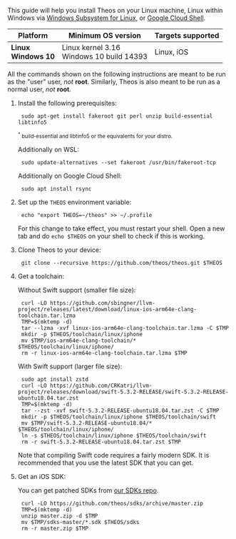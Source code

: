 This guide will help you install Theos on your Linux machine, Linux within Windows via [Windows Subsystem for Linux](https://docs.microsoft.com/windows/wsl), or [Google Cloud Shell](https://console.cloud.google.com/cloudshell).

| Platform | Minimum OS version | Targets supported
|----------|--------------------|-------------------|
| **Linux** <br> **Windows 10** | Linux kernel 3.16 <br> Windows 10 build 14393 | Linux, iOS |

All the commands shown on the following instructions are meant to be run as the "user" user, _not_ **root**. Similarly, Theos is also meant to be run as a normal user, _not_ **root**.

1. Install the following prerequisites:

		sudo apt-get install fakeroot git perl unzip build-essential libtinfo5

	<sup>
	<sup>*</sup> build-essential and libtinfo5 or the equivalents for your distro.
	</sup>

	Additionally on WSL:

		sudo update-alternatives --set fakeroot /usr/bin/fakeroot-tcp

	Additionally on Google Cloud Shell:

		sudo apt install rsync

1. Set up the `THEOS` environment variable:

		echo "export THEOS=~/theos" >> ~/.profile

	For this change to take effect, you must restart your shell. Open a new tab and do `echo $THEOS` on your shell to check if this is working.

1. Clone Theos to your device:

		git clone --recursive https://github.com/theos/theos.git $THEOS

1. Get a toolchain:

	Without Swift support (smaller file size):

		curl -LO https://github.com/sbingner/llvm-project/releases/latest/download/linux-ios-arm64e-clang-toolchain.tar.lzma
		TMP=$(mktemp -d)
		tar --lzma -xvf linux-ios-arm64e-clang-toolchain.tar.lzma -C $TMP
		mkdir -p $THEOS/toolchain/linux/iphone
		mv $TMP/ios-arm64e-clang-toolchain/* $THEOS/toolchain/linux/iphone/
		rm -r linux-ios-arm64e-clang-toolchain.tar.lzma $TMP

	With Swift support (larger file size):

		sudo apt install zstd
		curl -LO https://github.com/CRKatri/llvm-project/releases/download/swift-5.3.2-RELEASE/swift-5.3.2-RELEASE-ubuntu18.04.tar.zst
		TMP=$(mktemp -d)
		tar --zst -xvf swift-5.3.2-RELEASE-ubuntu18.04.tar.zst -C $TMP
		mkdir -p $THEOS/toolchain/linux/iphone $THEOS/toolchain/swift
		mv $TMP/swift-5.3.2-RELEASE-ubuntu18.04/* $THEOS/toolchain/linux/iphone/
		ln -s $THEOS/toolchain/linux/iphone $THEOS/toolchain/swift
		rm -r swift-5.3.2-RELEASE-ubuntu18.04.tar.zst $TMP

	Note that compiling Swift code requires a fairly modern SDK. It is recommended that you use the latest SDK that you can get.

1. Get an iOS SDK:

	You can get patched SDKs from [our SDKs repo](https://github.com/theos/sdks).

		curl -LO https://github.com/theos/sdks/archive/master.zip
		TMP=$(mktemp -d)
		unzip master.zip -d $TMP
		mv $TMP/sdks-master/*.sdk $THEOS/sdks
		rm -r master.zip $TMP
